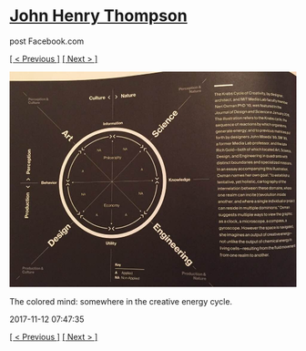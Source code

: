 # [John Henry Thompson](../README.md)
post Facebook.com

[[ < Previous ]](2017-11-21-2.md) [[ Next > ]](2017-11-12-4.md)

[![](../media/2017-11-12/Timeline-Photos-The-colored-mind-somewhere-in-the-creative-energ.jpg)](../README.md)

The colored mind: somewhere in the creative energy cycle.

2017-11-12 07:47:35

[[ < Previous ]](2017-11-21-2.md) [[ Next > ]](2017-11-12-4.md)